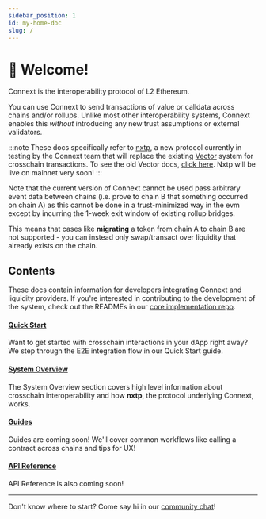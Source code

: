 ```yaml
---
sidebar_position: 1
id: my-home-doc
slug: /
---
```


# 👋 Welcome!

Connext is the interoperability protocol of L2 Ethereum.

You can use Connext to send transactions of value or calldata across chains and/or rollups. Unlike most other interoperability systems, Connext enables this *without* introducing any new trust assumptions or external validators.

:::note
These docs specifically refer to [nxtp](https://github.com/connext/nxtp), a new protocol currently in testing by the Connext team that will replace the existing [Vector](https://github.com/connext/vector) system for crosschain transactions. To see the old Vector docs, [click here](https://vector-docs.connext.network/). Nxtp will be live on mainnet very soon!
:::

Note that the current version of Connext cannot be used pass arbitrary event data between chains (i.e. prove to chain B that something occurred on chain A) as this cannot be done in a trust-minimized way in the evm except by incurring the 1-week exit window of existing rollup bridges. 

This means that cases like **migrating** a token from chain A to chain B are not supported - you can instead only swap/transact over liquidity that already exists on the chain.

## Contents

These docs contain information for developers integrating Connext and liquidity providers. If you're interested in contributing to the development of the system, check out the READMEs in our [core implementation repo](https://github.com/connext/nxtp).

#### [Quick Start](./Integration/QuickStart/setup)

Want to get started with crosschain interactions in your dApp right away? We step through the E2E integration flow in our Quick Start guide.

#### [System Overview](./Integration/SystemOverview/faq)

The System Overview section covers high level information about crosschain interoperability and how **nxtp**, the protocol underlying Connext, works.

#### [Guides](./developers/getting-started)

Guides are coming soon! We'll cover common workflows like calling a contract across chains and tips for UX!

#### [API Reference](./APIReference/sdkAPI)

API Reference is also coming soon!

---

Don't know where to start? Come say hi in our [community chat](https://chat.connext.network)!
